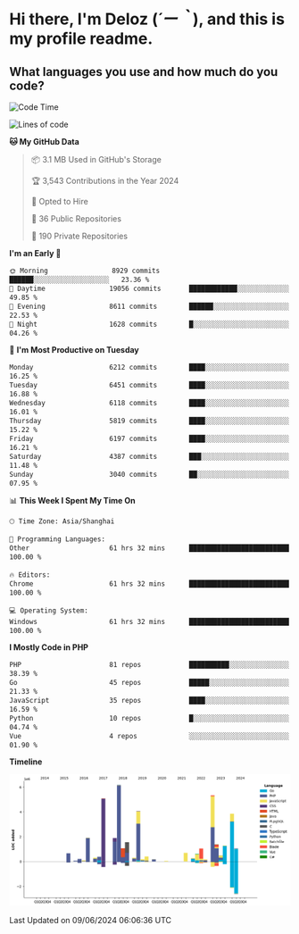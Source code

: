 # **Hi there, I'm Deloz (*´ー｀*), and this is my profile readme.**

## **What languages you use and how much do you code?**

<!--START_SECTION:waka-->
![Code Time](http://img.shields.io/badge/Code%20Time-4%2C163%20hrs%2039%20mins-blue)

![Lines of code](https://img.shields.io/badge/From%20Hello%20World%20I%27ve%20Written-40.6%20million%20lines%20of%20code-blue)

**🐱 My GitHub Data** 

> 📦 3.1 MB Used in GitHub's Storage 
 > 
> 🏆 3,543 Contributions in the Year 2024
 > 
> 💼 Opted to Hire
 > 
> 📜 36 Public Repositories 
 > 
> 🔑 190 Private Repositories 
 > 
**I'm an Early 🐤** 

```text
🌞 Morning                8929 commits        ██████░░░░░░░░░░░░░░░░░░░   23.36 % 
🌆 Daytime                19056 commits       ████████████░░░░░░░░░░░░░   49.85 % 
🌃 Evening                8611 commits        ██████░░░░░░░░░░░░░░░░░░░   22.53 % 
🌙 Night                  1628 commits        █░░░░░░░░░░░░░░░░░░░░░░░░   04.26 % 
```
📅 **I'm Most Productive on Tuesday** 

```text
Monday                   6212 commits        ████░░░░░░░░░░░░░░░░░░░░░   16.25 % 
Tuesday                  6451 commits        ████░░░░░░░░░░░░░░░░░░░░░   16.88 % 
Wednesday                6118 commits        ████░░░░░░░░░░░░░░░░░░░░░   16.01 % 
Thursday                 5819 commits        ████░░░░░░░░░░░░░░░░░░░░░   15.22 % 
Friday                   6197 commits        ████░░░░░░░░░░░░░░░░░░░░░   16.21 % 
Saturday                 4387 commits        ███░░░░░░░░░░░░░░░░░░░░░░   11.48 % 
Sunday                   3040 commits        ██░░░░░░░░░░░░░░░░░░░░░░░   07.95 % 
```


📊 **This Week I Spent My Time On** 

```text
🕑︎ Time Zone: Asia/Shanghai

💬 Programming Languages: 
Other                    61 hrs 32 mins      █████████████████████████   100.00 % 

🔥 Editors: 
Chrome                   61 hrs 32 mins      █████████████████████████   100.00 % 

💻 Operating System: 
Windows                  61 hrs 32 mins      █████████████████████████   100.00 % 
```

**I Mostly Code in PHP** 

```text
PHP                      81 repos            ██████████░░░░░░░░░░░░░░░   38.39 % 
Go                       45 repos            █████░░░░░░░░░░░░░░░░░░░░   21.33 % 
JavaScript               35 repos            ████░░░░░░░░░░░░░░░░░░░░░   16.59 % 
Python                   10 repos            █░░░░░░░░░░░░░░░░░░░░░░░░   04.74 % 
Vue                      4 repos             ░░░░░░░░░░░░░░░░░░░░░░░░░   01.90 % 
```



**Timeline**

![Lines of Code chart](https://raw.githubusercontent.com/deloz/deloz/main/assets/bar_graph.png)


 Last Updated on 09/06/2024 06:06:36 UTC
<!--END_SECTION:waka-->
